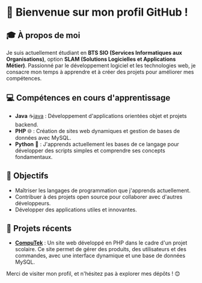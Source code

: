 # 👋 Bienvenue sur mon profil GitHub !

## 🎓 À propos de moi
Je suis actuellement étudiant en **BTS SIO (Services Informatiques aux Organisations)**, option **SLAM (Solutions Logicielles et Applications Métier)**. Passionné par le développement logiciel et les technologies web, je consacre mon temps à apprendre et à créer des projets pour améliorer mes compétences.

## 💻 Compétences en cours d'apprentissage
- **Java** ☕[java](https://camo.githubusercontent.com/0d4b500c99671bf83bcb747e4f25f3da28765f2bbb4cdd9733c09f9a46381aaa/68747470733a2f2f63646e2e6a7364656c6976722e6e65742f67682f64657669636f6e732f64657669636f6e2f69636f6e732f6a6176612f6a6176612d6f726967696e616c2e737667) : Développement d'applications orientées objet et projets backend.  
- **PHP** 🌐 : Création de sites web dynamiques et gestion de bases de données avec MySQL.  
- **Python** 🐍 : J'apprends actuellement les bases de ce langage pour développer des scripts simples et comprendre ses concepts fondamentaux.

## 🚀 Objectifs
- Maîtriser les langages de programmation que j'apprends actuellement.  
- Contribuer à des projets open source pour collaborer avec d'autres développeurs.  
- Développer des applications utiles et innovantes.  

## 📂 Projets récents
- [**CompuTek**](https://github.com/ChineseEatCat/computek) : Un site web développé en PHP dans le cadre d'un projet scolaire. Ce site permet de gérer des produits, des utilisateurs et des commandes, avec une interface dynamique et une base de données MySQL.  

Merci de visiter mon profil, et n'hésitez pas à explorer mes dépôts ! 😊
